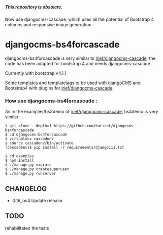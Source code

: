 ##### This repository is obsolete. 
Now use djangocms-cascade, which uses all the potential of Bootstrap 4 columns and responsive image generation.


djangocms-bs4forcascade     
================================================================================================================================
djangocms-bs4forcascade is very similar to [jrief/djangocms-cascade](https://github.com/jrief/djangocms-cascade/), the code has been adapted for bootstrap 4 and needs djangocms-cascade.

Currently with bootstrap v4.1.1 

Some templates and templatetags to be used with djangoCMS and Bootstrap4 with plugins for [jrief/djangocms-cascade](https://github.com/jrief/djangocms-cascade/).



### How use djangocms-bs4forcascade :
As in the examples/bs3demo of [jrief/djangocms-cascade](https://github.com/jrief/djangocms-cascade/), bs4demo is very similar:


```
$ git clone --depth=1 https://github.com/haricot/djangocms-bs4forcascade
$ cd djangocms-bs4forcascade
$ virtualenv cascadenv
$ source cascadenv/bin/activate
(cascadenv)$ pip install -r requirements/django111.txt
```

```
$ cd examples
$ npm install
$ ./manage.py migrate
$ ./manage.py createsuperuser
$ ./manage.py runserver
```


## CHANGELOG

- 0.16_bs4 Update release.

## TODO 
rehabilitated the tests
